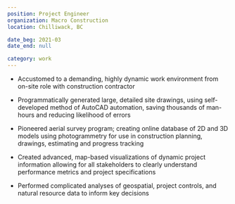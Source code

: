 ```yaml
---
position: Project Engineer
organization: Macro Construction
location: Chilliwack, BC

date_beg: 2021-03
date_end: null

category: work
---
```


- Accustomed to a demanding, highly dynamic work environment from on-site role with construction contractor

- Programmatically generated large, detailed site drawings, using self-developed method of AutoCAD automation, saving thousands of man-hours and reducing likelihood of errors

- Pioneered aerial survey program; creating online database of 2D and 3D models using photogrammetry for use in construction planning, drawings, estimating and progress tracking

- Created advanced, map-based visualizations of dynamic project information allowing for all stakeholders to clearly understand performance metrics and project specifications

- Performed complicated analyses of geospatial, project controls, and natural resource data to inform key decisions